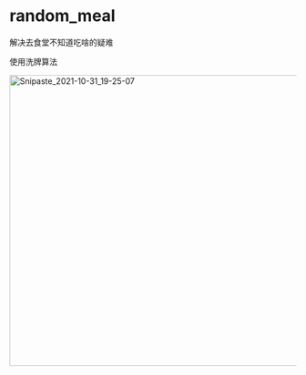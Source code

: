 # random_meal
解决去食堂不知道吃啥的疑难

使用洗牌算法

<img width="510" alt="Snipaste_2021-10-31_19-25-07" src="https://user-images.githubusercontent.com/16796652/139580728-1147a70f-daae-4a78-b93e-4e7a6e70fd09.png">
